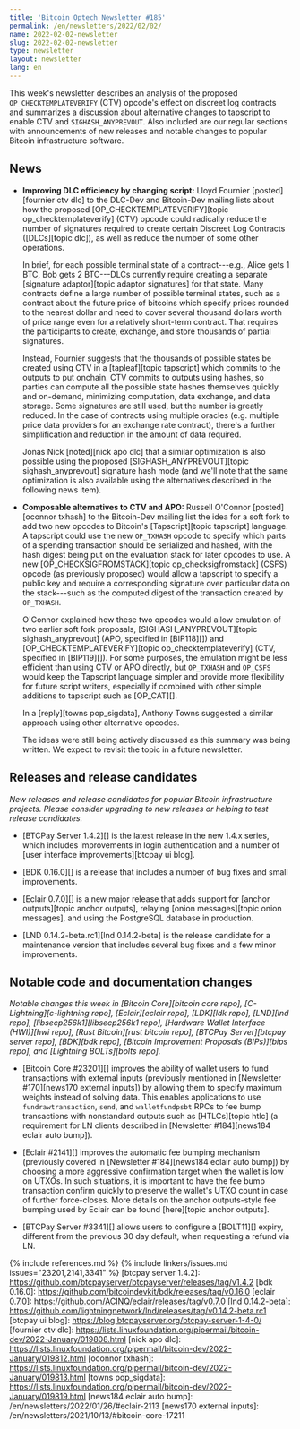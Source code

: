 ```yaml
---
title: 'Bitcoin Optech Newsletter #185'
permalink: /en/newsletters/2022/02/02/
name: 2022-02-02-newsletter
slug: 2022-02-02-newsletter
type: newsletter
layout: newsletter
lang: en
---
```

This week's newsletter describes an analysis of the proposed
`OP_CHECKTEMPLATEVERIFY` (CTV) opcode's effect on discreet log contracts
and summarizes a discussion about alternative changes to tapscript to
enable CTV and `SIGHASH_ANYPREVOUT`.  Also included are our regular
sections with announcements of new releases and notable changes to
popular Bitcoin infrastructure software.

## News

- **Improving DLC efficiency by changing script:** Lloyd Fournier
  [posted][fournier ctv dlc] to the DLC-Dev and Bitcoin-Dev mailing
  lists about how the proposed [OP_CHECKTEMPLATEVERIFY][topic
  op_checktemplateverify] (CTV) opcode could radically reduce the number
  of signatures required to create certain Discreet Log Contracts
  ([DLCs][topic dlc]), as well as reduce the number of some other
  operations.

  In brief, for each possible terminal state of a contract---e.g., Alice
  gets 1 BTC, Bob gets 2 BTC---DLCs currently require creating a
  separate [signature adaptor][topic adaptor signatures] for that state.
  Many contracts define a large number of possible terminal states, such
  as a contract about the future price of bitcoins which specify prices
  rounded to the nearest dollar and need to cover several thousand
  dollars worth of price range even for a relatively short-term
  contract.  That requires the participants to create, exchange, and store
  thousands of partial signatures.

  Instead, Fournier suggests that the thousands of possible states be
  created using CTV in a [tapleaf][topic tapscript] which commits to the
  outputs to put onchain.  CTV commits to outputs using hashes, so
  parties can compute all the possible state hashes themselves quickly
  and on-demand, minimizing computation, data exchange, and data
  storage.  Some signatures are still used, but the number is greatly
  reduced.  In the case of contracts using multiple oracles (e.g.
  multiple price data providers for an exchange rate contract), there's
  a further simplification and reduction in the amount of data required.

  Jonas Nick [noted][nick apo dlc] that a similar optimization is also
  possible using the proposed [SIGHASH_ANYPREVOUT][topic
  sighash_anyprevout] signature hash mode (and we'll note that the same
  optimization is also available using the alternatives described in the
  following news item).

- **Composable alternatives to CTV and APO:** Russell O'Connor
  [posted][oconnor txhash] to the Bitcoin-Dev mailing list the idea for
  a soft fork to add two new opcodes to Bitcoin's [Tapscript][topic
  tapscript] language.  A tapscript could use the new `OP_TXHASH` opcode
  to specify which parts of a spending transaction should be serialized
  and hashed, with the hash digest being put on the evaluation stack for
  later opcodes to use.  A new [OP_CHECKSIGFROMSTACK][topic
  op_checksigfromstack] (CSFS) opcode (as previously proposed) would
  allow a tapscript to specify a public key and require a corresponding
  signature over particular data on the stack---such as the computed
  digest of the transaction created by `OP_TXHASH`.

  O'Connor explained how these two opcodes would allow emulation of
  two earlier soft fork proposals, [SIGHASH_ANYPREVOUT][topic
  sighash_anyprevout] (APO, specified in [BIP118][]) and
  [OP_CHECKTEMPLATEVERIFY][topic op_checktemplateverify] (CTV,
  specified in [BIP119][]).  For some purposes, the emulation might be
  less efficient than using CTV or APO directly, but `OP_TXHASH` and
  `OP_CSFS` would keep the Tapscript language simpler and provide more
  flexibility for future script writers, especially if combined
  with other simple additions to tapscript such as [OP_CAT][].

  In a [reply][towns pop_sigdata], Anthony Towns suggested a similar
  approach using other alternative opcodes.

  The ideas were still being actively discussed as this summary was
  being written.  We expect to revisit the topic in a future
  newsletter.

## Releases and release candidates

*New releases and release candidates for popular Bitcoin infrastructure
projects.  Please consider upgrading to new releases or helping to test
release candidates.*

- [BTCPay Server 1.4.2][] is the latest release in the new 1.4.x series,
  which includes improvements in login authentication and a number of
  [user interface improvements][btcpay ui blog].

- [BDK 0.16.0][] is a release that includes a number of bug fixes and
  small improvements.

- [Eclair 0.7.0][] is a new major release that adds support for [anchor
  outputs][topic anchor outputs], relaying [onion messages][topic onion
  messages], and using the PostgreSQL database in production.

- [LND 0.14.2-beta.rc1][lnd 0.14.2-beta] is the release candidate for a
  maintenance version that includes several bug fixes and a few minor
  improvements.

## Notable code and documentation changes

*Notable changes this week in [Bitcoin Core][bitcoin core repo],
[C-Lightning][c-lightning repo], [Eclair][eclair repo], [LDK][ldk repo],
[LND][lnd repo], [libsecp256k1][libsecp256k1 repo], [Hardware Wallet
Interface (HWI)][hwi repo], [Rust Bitcoin][rust bitcoin repo], [BTCPay
Server][btcpay server repo], [BDK][bdk repo], [Bitcoin Improvement
Proposals (BIPs)][bips repo], and [Lightning BOLTs][bolts repo].*

- [Bitcoin Core #23201][] improves the ability of wallet users to fund
  transactions with external inputs (previously mentioned in [Newsletter
  #170][news170 external inputs]) by allowing them to specify maximum
  weights instead of solving data.  This enables applications to use
  `fundrawtransaction`, `send`, and `walletfundpsbt` RPCs to fee bump
  transactions with nonstandard outputs such as [HTLCs][topic htlc] (a requirement for
  LN clients described in [Newsletter #184][news184 eclair auto bump]).

- [Eclair #2141][] improves the automatic fee bumping mechanism (previously
  covered in [Newsletter #184][news184 eclair auto bump]) by choosing a more
  aggressive confirmation target when the wallet is low on UTXOs. In such
  situations, it is important to have the fee bump transaction confirm quickly
  to preserve the wallet's UTXO count in case of further force-closes. More
  details on the anchor outputs-style fee bumping used by Eclair can be found
  [here][topic anchor outputs].

- [BTCPay Server #3341][] allows users to configure a [BOLT11][] expiry,
  different from the previous 30 day default, when requesting a refund via LN.

{% include references.md %}
{% include linkers/issues.md issues="23201,2141,3341" %}
[btcpay server 1.4.2]: https://github.com/btcpayserver/btcpayserver/releases/tag/v1.4.2
[bdk 0.16.0]: https://github.com/bitcoindevkit/bdk/releases/tag/v0.16.0
[eclair 0.7.0]: https://github.com/ACINQ/eclair/releases/tag/v0.7.0
[lnd 0.14.2-beta]: https://github.com/lightningnetwork/lnd/releases/tag/v0.14.2-beta.rc1
[btcpay ui blog]: https://blog.btcpayserver.org/btcpay-server-1-4-0/
[fournier ctv dlc]: https://lists.linuxfoundation.org/pipermail/bitcoin-dev/2022-January/019808.html
[nick apo dlc]: https://lists.linuxfoundation.org/pipermail/bitcoin-dev/2022-January/019812.html
[oconnor txhash]: https://lists.linuxfoundation.org/pipermail/bitcoin-dev/2022-January/019813.html
[towns pop_sigdata]: https://lists.linuxfoundation.org/pipermail/bitcoin-dev/2022-January/019819.html
[news184 eclair auto bump]: /en/newsletters/2022/01/26/#eclair-2113
[news170 external inputs]: /en/newsletters/2021/10/13/#bitcoin-core-17211
